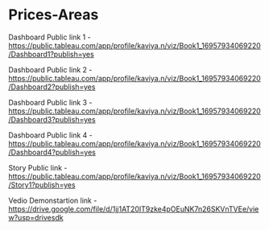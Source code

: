 # Prices-Areas


Dashboard Public link 1 - https://public.tableau.com/app/profile/kaviya.n/viz/Book1_16957934069220/Dashboard1?publish=yes

Dashboard Public link 2 - https://public.tableau.com/app/profile/kaviya.n/viz/Book1_16957934069220/Dashboard2?publish=yes

Dashboard Public link 3 - https://public.tableau.com/app/profile/kaviya.n/viz/Book1_16957934069220/Dashboard3?publish=yes

Dashboard Public link 4 - https://public.tableau.com/app/profile/kaviya.n/viz/Book1_16957934069220/Dashboard4?publish=yes

Story Public link - https://public.tableau.com/app/profile/kaviya.n/viz/Book1_16957934069220/Story1?publish=yes

Vedio Demonstartion link - https://drive.google.com/file/d/1jj1AT20IT9zke4pOEuNK7n26SKVnTVEe/view?usp=drivesdk
